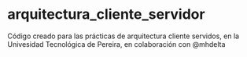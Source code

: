 # arquitectura_cliente_servidor

Código creado para las prácticas de arquitectura cliente servidos, en la Univesidad Tecnológica de Pereira, en colaboración con @mhdelta
